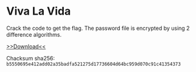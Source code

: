 # Viva La Vida

Crack the code to get the flag.
The password file is encrypted by using 2 difference
algorithms.

[>>Download<<](Viva_La_Vida.zip)

Chacksum sha256: `b5550695e412add02a35badfa521275d17736604d64bc959d070c91c41354373`